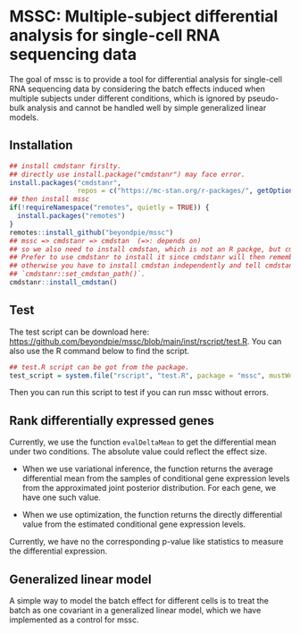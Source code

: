 
<!-- README.md is generated from README.Rmd. Please edit that file -->
<!-- ```{r, include = FALSE} -->
<!-- knitr::opts_chunk$set( -->
<!--   collapse = TRUE, -->
<!--   comment = "#>", -->
<!--   fig.path = "man/figures/README-", -->
<!--   out.width = "100%" -->
<!-- ) -->
<!-- ``` -->
<!-- # mssc -->
<!-- badges: start -->
<!-- badges: end -->

# MSSC: Multiple-subject differential analysis for single-cell RNA sequencing data

The goal of mssc is to provide a tool for differential analysis for
single-cell RNA sequencing data by considering the batch effects induced
when multiple subjects under different conditions, which is ignored by
pseudo-bulk analysis and cannot be handled well by simple generalized
linear models.

## Installation

``` r
## install cmdstanr firslty.
## directly use install.package("cmdstanr") may face error.
install.packages("cmdstanr",
                 repos = c("https://mc-stan.org/r-packages/", getOption("repos")))
## then install mssc
if(!requireNamespace("remotes", quietly = TRUE)) {
  install.packages("remotes")
}
remotes::install_github("beyondpie/mssc")
## mssc => cmdstanr => cmdstan  (=>: depends on)
## so we also need to install cmdstan, which is not an R packge, but cmdline Stan tool.
## Prefer to use cmdstanr to install it since cmdstanr will then remember where the cmdstan is,
## otherwise you have to install cmdstan independently and tell cmdstanr where it is by call
## `cmdstanr::set_cmdstan_path()`.
cmdstanr::install_cmdstan()
```

## Test

The test script can be download here:
<https://github.com/beyondpie/mssc/blob/main/inst/rscript/test.R>. You
can also use the R command below to find the script.

``` r
## test.R script can be got from the package.
test_script = system.file("rscript", "test.R", package = "mssc", mustWork = TRUE)
```

Then you can run this script to test if you can run mssc without errors.

## Rank differentially expressed genes

Currently, we use the function `evalDeltaMean` to get the differential
mean under two conditions. The absolute value could reflect the effect
size.

-   When we use variational inference, the function returns the average
    differential mean from the samples of conditional gene expression
    levels from the approximated joint posterior distribution. For each
    gene, we have one such value.

-   When we use optimization, the function returns the directly
    differential value from the estimated conditional gene expression
    levels.

Currently, we have no the corresponding p-value like statistics to
measure the differential expression.

## Generalized linear model

A simple way to model the batch effect for different cells is to treat
the batch as one covariant in a generalized linear model, which we have
implemented as a control for mssc.
